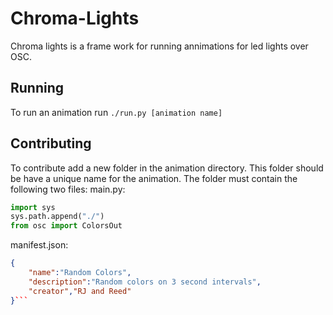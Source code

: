 Chroma-Lights
=============

Chroma lights is a frame work for running annimations for led lights over OSC.

Running
-------
To run an animation run `./run.py [animation name]`


Contributing
------------
To contribute add a new folder in the animation directory. 
This folder should be have a unique name for the animation.
The folder must contain the following two files:
main.py:
```python
import sys
sys.path.append("./")
from osc import ColorsOut
```

manifest.json:
```json
{
	"name":"Random Colors",
	"description":"Random colors on 3 second intervals",
	"creator","RJ and Reed"
}```
